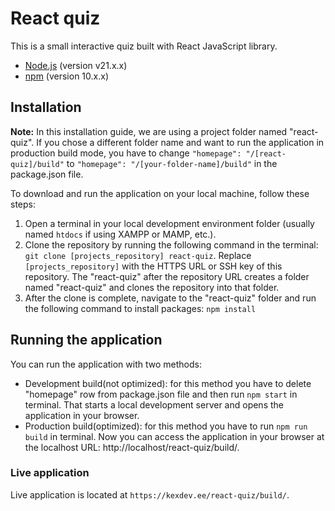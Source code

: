 # React quiz

This is a small interactive quiz built with React JavaScript library.
- [Node.js](https://nodejs.org/) (version v21.x.x)
- [npm](https://www.npmjs.com/) (version 10.x.x)

## Installation

**Note:** In this installation guide, we are using a project folder named "react-quiz". If you chose a different folder name and want to run the application in production build mode, you have to change `"homepage": "/[react-quiz]/build"` to `"homepage": "/[your-folder-name]/build"` in the package.json file.

To download and run the application on your local machine, follow these steps:

1. Open a terminal in your local development environment folder (usually named `htdocs` if using XAMPP or MAMP, etc.).
2. Clone the repository by running the following command in the terminal: 
`git clone [projects_repository] react-quiz`.
Replace `[projects_repository]` with the HTTPS URL or SSH key of this repository. The "react-quiz" after the repository URL creates a folder named "react-quiz" and clones the repository into that folder.
3. After the clone is complete, navigate to the "react-quiz" folder and run the following command to install packages:
`npm install`

## Running the application
You can run the application with two methods:
- Development build(not optimized): for this method you have to delete "homepage" row from package.json file and then run `npm start` in terminal. That starts a local development server and opens the application in your browser.
- Production build(optimized): for this method you have to run `npm run build` in terminal. Now you can access the application in your browser at the localhost URL: http://localhost/react-quiz/build/.

### Live application

Live application is located at `https://kexdev.ee/react-quiz/build/`.
